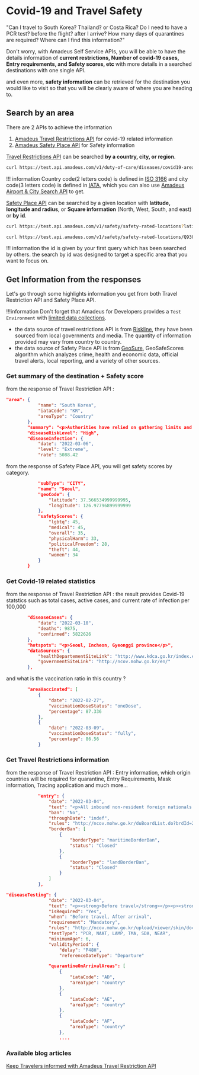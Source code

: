 # Covid-19 and Travel Safety 



"Can I travel to South Korea? Thailand? or Costa Rica? Do I need to have a PCR test? before the flight? after I arrive? How many days of quarantines are required? Where can I find this information?" 

Don't worry, with Amadeus Self Service APIs, you will be able to have the details information of **current restrictions, Number of covid-19 cases, Entry requirements, and Safety scores, etc** with more details in a searched destinations with one single API.

and even more, **safety information** can be retrieved for the destination you would like to visit so that you will be clearly aware of where you are heading to. 

## Search by an area

There are 2 APIs to achieve the information 
1. [Amadeus Travel Restrictions API](https://developers.amadeus.com/self-service/category/covid-19-and-travel-safety/api-doc/travel-restrictions) for covid-19 related information 
2. [Amadeus Safety Place API](https://developers.amadeus.com/self-service/category/covid-19-and-travel-safety/api-doc/safe-place) for Safety information

[Travel Restrictions API](https://developers.amadeus.com/self-service/category/covid-19-and-travel-safety/api-doc/travel-restrictions) can be searched **by a country, city, or region**. 

```bash
curl https://test.api.amadeus.com/v1/duty-of-care/diseases/covid19-area-report?countryCode=FR&cityCode=PAR
```
!!! information
    Country code(2 letters code) is defined in [ISO 3166](https://en.wikipedia.org/wiki/ISO_3166-1_alpha-2) and city code(3 letters code) is defined in [IATA](https://www.iata.org/en/publications/directories/code-search/), which you can also use [Amadeus Airport & City Search API](https://developers.amadeus.com/self-service/category/air) to get.


[Safety Place API](https://developers.amadeus.com/self-service/category/covid-19-and-travel-safety/api-doc/safe-place) can be searched by a given location with **latitude, longitude and radius**, or **Square information** (North, West, South, and east) or **by id**.

```bash
curl https://test.api.amadeus.com/v1/safety/safety-rated-locations?latitude=48.856614&longitude=2.3522219&radius=2
```

```bash
curl https://test.api.amadeus.com/v1/safety/safety-rated-locations/Q930400878
```

!!! information 
    the id is given by your first query which has been searched by others. the search by id was designed to target a specific area that you want to focus on.




## Get Information from the responses
Let's go through some highlights information you get from both Travel Restriction API and Safety Place API. 

!!!information
   Don't forget that Amadeus for Developers provides a `Test Environment` with [limited data collections](https://amadeus4dev.github.io/developer-guides/guides/api-data-collection/). 
   - the data source of travel restrictions API is from [Riskline](https://riskline.com/), they have been sourced from local governments and media. The quantity of information provided may vary from country to country. 
   - the data source of Safety Place API is from [GeoSure](https://geosureglobal.com/), GeoSafeScores algorithm which analyzes crime, health and economic data, official travel alerts, local reporting, and a variety of other sources. 

### Get summary of the destination + Safety score

from the response of Travel Restriction API : 

```json
"area": {
            "name": "South Korea",
            "iataCode": "KR",
            "areaType": "Country"
        },
        "summary": "<p>Authorities have relied on gathering limits and social distancing measures to contain outbreaks since the start of the pandemic. A three-stage lifting of COVID-19 measures was underway, but was pasued in late November 2021 as a new spike in COVID-19 cases led to rises in deaths and those with severe symptoms, and threatened hospital bed and ICU availabilities. </p>",
        "diseaseRiskLevel": "High",
        "diseaseInfection": {
            "date": "2022-03-06",
            "level": "Extreme",
            "rate": 5088.42
```

from the response of Safety Place API, you will get safety scores by category. 

```json
            "subType": "CITY",
            "name": "Seoul",
            "geoCode": {
                "latitude": 37.566534999999995,
                "longitude": 126.97796899999999
            },
            "safetyScores": {
                "lgbtq": 45,
                "medical": 45,
                "overall": 35,
                "physicalHarm": 33,
                "politicalFreedom": 28,
                "theft": 44,
                "women": 34
            }
        }
```

### Get Covid-19 related statistics 

from the response of Travel Restriction API : the result provides Covid-19 statstics such as total cases, active cases, and current rate of infection per 100,000 

```json
        "diseaseCases": {
            "date": "2022-03-10",
            "deaths": 9875,
            "confirmed": 5822626
        },
        "hotspots": "<p>Seoul, Incheon, Gyeonggi province</p>",
        "dataSources": {
            "healthDepartementSiteLink": "http://www.kdca.go.kr/index.es?sid=a3",
            "governmentSiteLink": "http://ncov.mohw.go.kr/en/"
        },
```
and what is the vaccination ratio in this country ?

```json
        "areaVaccinated": [
            {
                "date": "2022-02-27",
                "vaccinationDoseStatus": "oneDose",
                "percentage": 87.336
            },
            {
                "date": "2022-03-09",
                "vaccinationDoseStatus": "fully",
                "percentage": 86.56
            }
```


### Get Travel Restrictions information 

from the response of Travel Restriction API : 
Entry information, which origin countries will be required for quarantine, Entry Requirements, Mask information, Tracing application and much more...

```json
            "entry": {
                "date": "2022-03-04",
                "text": "<p>All inbound non-resident foreign nationals must secure a visa prior to their travel. All travellers, including residents and Non- South Korean nationals, must hold a valid negative PCR test result to be allowed to borad on an inbound flight to South Korea. However, South Korean nationals who were found after entry with a non-conforming certificate must undergo a five days quarantine in a government designated facility and an additional two days home quarantine.</p>",
                "ban": "No",
                "throughDate": "indef",
                "rules": "http://ncov.mohw.go.kr/duBoardList.do?brdId=2&brdGubun=23",
                "borderBan": [
                    {
                        "borderType": "maritimeBorderBan",
                        "status": "Closed"
                    },
                    {
                        "borderType": "landBorderBan",
                        "status": "Closed"
                    }
                ]
            },
```
```json
"diseaseTesting": {
                "date": "2022-03-04",
                "text": "<p><strong>Before travel</strong></p><p><strong>Pre-Travel Testing</strong></p>\n<p>All inbound travellers aged six or older, including South Korean nationals, must submit English or Korean certificates of negative results of COVID-19 tests (or English or Korean translations notarised by South Korean Embassies or Consulates) issued in paper. ........(tests have been cut)>\n",
                "isRequired": "Yes",
                "when": "Before travel, After arrival",
                "requirement": "Mandatory",
                "rules": "http://ncov.mohw.go.kr/upload/viewer/skin/doc.html?fn=1644371353583_20220209104913.hwp&rs=/upload/viewer/result/202203/",
                "testType": "PCR, NAAT, LAMP, TMA, SDA, NEAR",
                "minimumAge": 6,
                "validityPeriod": {
                    "delay": "P48H",
                    "referenceDateType": "Departure"
```


```json
                "quarantineOnArrivalAreas": [
                    {
                        "iataCode": "AD",
                        "areaType": "country"
                    },
                    {
                        "iataCode": "AE",
                        "areaType": "country"
                    },
                    {
                        "iataCode": "AF",
                        "areaType": "country"
                    },
                    ....
```



### Available blog articles 
[Keep Travelers informed with Amadeus Travel Restriction API ](https://developers.amadeus.com/blog/-introducing-amadeus-covid-19-travel-restrictions-api)